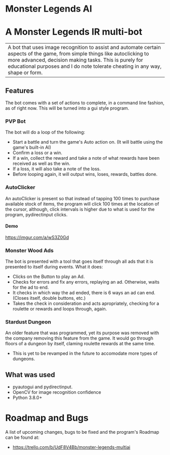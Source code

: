 # Monster Legends AI
# A Monster Legends IR multi-bot
<table>
<tr>
<td>
  A bot that uses image recognition to assist and automate certain aspects of the game, from simple things 
like autoclicking to more advanced, decision making tasks. This is purely for educational purposes and I
do note tolerate cheating in any way, shape or form.
</td>
</tr>
</table>

## Features
The bot comes with a set of actions to complete, in a command line fashion, as of right now. This will
be turned into a gui style program.

### PVP Bot
The bot will do a loop of the following:
- Start a battle and turn the game's Auto action on. (It will battle using the game's built-in AI)
- Confirm a loss or a win.
- If a win, collect the reward and take a note of what rewards have been received as well as the win.
- If a loss, it will also take a note of the loss.
- Before looping again, it will output wins, loses, rewards, battles done.

### AutoClicker
An autoClicker is present so that instead of tapping 100 times to purchase available stock of items,
the program will click 100 times at the location of the cursor, although, click intervals is higher 
due to what is used for the program, pydirectinput clicks.
#### Demo
https://imgur.com/a/wS3Z0Gd

### Monster Wood Ads
The bot is presented with a tool that goes itself through all ads that it is presented to itself during events.
What it does:
- Clicks on the Button to play an Ad.
- Checks for errors and fix any errors, replaying an ad. Otherwise, waits for the ad to end.
- It checks in which way the ad ended, there is 6 ways an ad can end. (Closes itself, double buttons, etc.)
- Takes the check in consideration and acts apropriately, checking for a roulette or rewards and loops through, again.

### Stardust Dungeon
An older feature that was programmed, yet its purpose was removed with the company removing this feature 
from the game. It would go through floors of a dungeon by itself, claming roulette rewards at the same time.
- This is yet to be revamped in the future to accomodate more types of dungeons.

## What was used
- pyautogui and pydirectinput.
- OpenCV for image recognition confidence
- Python 3.8.0+

# Roadmap and Bugs
A list of upcoming changes, bugs to be fixed and the program's Roadmap can be found at:
- https://trello.com/b/UdF8V4Bb/monster-legends-multiai
